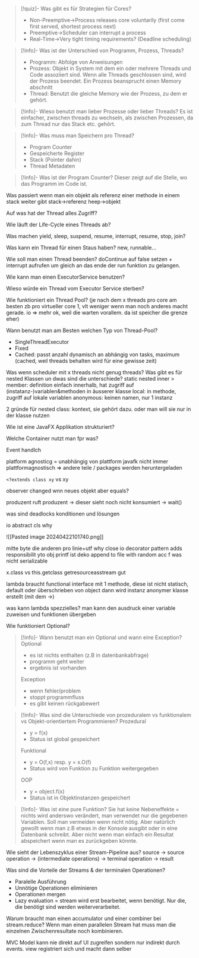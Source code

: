 >[!quiz]- Was gibt es für Strategien für Cores?
> - Non-Preemptive→Process releases core voluntarily (first come first served, shortest process next)
> - Preemptive→Scheduler can interrupt a process
> - Real-Time→Very tight timing requirements? (Deadline scheduling)

> [!info]- Was ist der Unterschied von Programm, Prozess, Threads?
> - Programm: Abfolge von Anweisungen
> - Prozess: Objekt in System mit dem ein oder mehrere Threads und Code assoziiert sind. Wenn alle Threads geschlossen sind, wird der Prozess beendet. Ein Prozess beansprucht einen Memory abschnitt
> - Thread: Benutzt die gleiche Memory wie der Prozess, zu dem er gehört.

> [!info]- Wieso benutzt man lieber Prozesse oder lieber Threads?
> Es ist einfacher, zwischen threads zu wechseln, als zwischen Prozessen, da zum Thread nur das Stack etc. gehört.

> [!info]- Was muss man Speichern pro Thread?
> - Program Counter
> - Gespeicherte Register
> - Stack (Pointer dahin)
> - Thread Metadaten

> [!info]- Was ist der Program Counter?
> Dieser zeigt auf die Stelle, wo das Programm im Code ist.

Was passiert wenn man ein objekt als referenz einer methode in einem stack weiter gibt
stack->referenz heep->objekt

Auf was hat der Thread alles Zugriff?

Wie läuft der Life-Cycle eines Threads ab?

Was machen yield, sleep, suspend, resume, interrupt, resume, stop, join?

Was kann ein Thread für einen Staus haben?
new, runnable...

Wie soll man einen Thread beenden?
doContinue auf false setzen + interrupt aufrufen um gleich an das ende der run funktion zu gelangen.

Wie kann man einen ExecutorService benutzen?

Wieso würde ein Thread vom Executor Service sterben?

Wie funktioniert ein Thread Pool?
(je nach dem x threads pro core am besten zb pro virtueller core 1, vlt weniger wenn man noch anderes macht gerade. io => mehr ok, weil die warten vorallem. da ist speicher die grenze eher)

Wann benutzt man am Besten welchen Typ von Thread-Pool?
- SingleThreadExecutor
- Fixed
- Cached: passt anzahl dynamisch an abhängig von tasks, maximum (cached, weil threads behalten wird für eine gewisse zeit)

Was wenn scheduler mit x threads nicht genug threads?
Was gibt es für nested Klassen un dwas sind die unterschiede?
static nested
inner >
	member: definition einfach innerhalb, hat zugriff auf (instatanz-)variablen&methoden in äusserer klasse
	local: in methode, zugriff auf lokale variablen
	anonymous: keinen namen, nur 1 instanz

2 gründe für nested class: kontext, sie gehört dazu. oder man will sie nur in der klasse nutzen

Wie ist eine JavaFX Applikation strukturiert?

Welche Container nutzt man fpr was?

Event handlch

platform agnosticg = unabhängig von plattform
javafk nicht immer plattformagnostisch => andere teile / packages werden heruntergeladen

`<?extends class xy` vs xy


observer changed wnn neues objekt aber equals?

produzent ruft produzent -> dieser sieht noch nicht konsumiert -> wait()

was sind deadlocks konditionen und lösungen

io abstract cls why

![[Pasted image 20240422101740.png]]

mitte byte die anderen pro linie+utf
why close io
decorator pattern adds responsibilit yto obj
printf ist deko
append to file with random acc f
was nicht serializable


x.class vs this.getclass
getresourceasstream gut

lambda braucht functional interface mit 1 methode, diese ist nicht statisch, default oder überschrieben von object
dann wird instanz anonymer klasse erstellt (mit dem ->)

was kann lambda spezzielles?
man kann den ausdruck einer variable zuweisen und funktionen übergeben

Wie funktioniert Optional?


> [!info]- Wann benutzt man ein Optional und wann eine Exception?
> Optional
> - es ist nichts enthalten (z.B in datenbankabfrage)
> - programm geht weiter
> - ergebnis ist vorhanden
> 
> Exception
> - wenn fehler/problem
> - stoppt programmfluss
> - es gibt keinen rückgabewert

> [!info]- Was sind die Unterschiede von prozeduralem vs funktionalem vs Objekt-orientiertem Programmieren?
> Prozedural
> - y = f(x)
> - Status ist global gespeichert
> 
> Funktional
> - y = O(f,x) resp. y = x.O(f)
> - Status wird von Funktion zu Funktion weitergegeben
> 
> OOP
> - y = object.f(x)
> - Status ist in Objektinstanzen gespeichert

> [!info]- Was ist eine pure Funktion?
> Sie hat keine Nebeneffekte = nichts wird anderswo verändert, man verwendet nur die gegebenen Variablen. Soll man vermeiden wenn nicht nötig. Aber natürlich gewollt wenn man z.B etwas in der Konsole ausgibt oder in eine Datenbank schreibt. Aber nicht wenn man einfach ein Resultat abspeichert wenn man es zurückgeben könnte.

Wie sieht der Lebenszyklus einer Stream-Pipeline aus?
source -> source  operation -> (intermediate operations) -> terminal operation -> result

Was sind die Vorteile der Streams & der terminalen Operationen?
- Paralelle Ausführung
- Unnötige Operationen eliminieren
- Operationen mergen
- Lazy evaluation = stream wird erst bearbeitet, wenn benötigt. Nur die, die benötigt sind werden weiterverarbeitet.

Warum braucht man einen accumulator und einer combiner bei stream.reduce?
Wenn man einen parallelen Stream hat muss man die einzelnen Zwischenresultate noch kombinieren.

MVC
Model kann nie direkt auf UI zugreifen sondern nur indirekt durch events. view registriert sich und macht dann selber